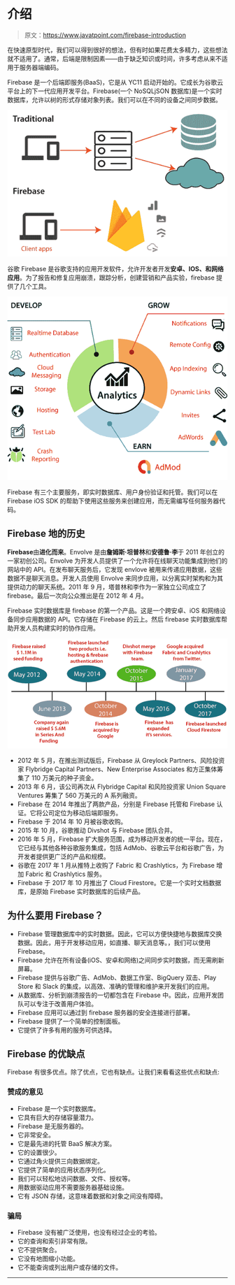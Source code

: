 # 介绍

> 原文：<https://www.javatpoint.com/firebase-introduction>

在快速原型时代，我们可以得到很好的想法，但有时如果花费太多精力，这些想法就不适用了。通常，后端是限制因素——由于缺乏知识或时间，许多考虑从来不适用于服务器端编码。

Firebase 是一个后端即服务(BaaS)，它是从 YC11 启动开始的。它成长为谷歌云平台上的下一代应用开发平台。Firebase(一个 NoSQLjSON 数据库)是一个实时数据库，允许以树的形式存储对象列表。我们可以在不同的设备之间同步数据。

![Firebase Introduction](img/f27b362e619a8ad7a0416164411b2dfa.png)

谷歌 Firebase 是谷歌支持的应用开发软件，允许开发者开发**安卓、IOS、**和**网络应用**。为了报告和修复应用崩溃，跟踪分析，创建营销和产品实验，firebase 提供了几个工具。

![Firebase Introduction](img/e2e3fa40dd674890261bb78dba46974e.png)

Firebase 有三个主要服务，即实时数据库、用户身份验证和托管。我们可以在 Firebase iOS SDK 的帮助下使用这些服务来创建应用，而无需编写任何服务器代码。

## Firebase 地的历史

**Firebase**由**进化而来**。Envolve 是由**詹姆斯·坦普林**和**安德鲁·李**于 2011 年创立的一家初创公司。Envolve 为开发人员提供了一个允许将在线聊天功能集成到他们的网站中的 API。在发布聊天服务后，它发现 envlove 被用来传递应用数据，这些数据不是聊天消息。开发人员使用 Envolve 来同步应用，以分离实时架构和为其提供动力的聊天系统。2011 年 9 月，塔普林和李作为一家独立公司成立了 firebase。最后一次向公众推出是在 2012 年 4 月。

Firebase 实时数据库是 firebase 的第一个产品。这是一个跨安卓、iOS 和网络设备同步应用数据的 API。它存储在 Firebase 的云上。然后 firebase 实时数据库帮助开发人员构建实时的协作应用。

![Firebase Introduction](img/6151bd745806ac8df20966b87cff7e8a.png)

*   2012 年 5 月，在推出测试版后，Firebase 从 Greylock Partners、风险投资家 Flybridge Capital Partners、New Enterprise Associates 和方正集体筹集了 110 万美元的种子资金。
*   2013 年 6 月，该公司再次从 Flybridge Capital 和风险投资家 Union Square Ventures 筹集了 560 万美元的 A 系列融资。
*   Firebase 在 2014 年推出了两款产品，分别是 Firebase 托管和 Firebase 认证。它将公司定位为移动后端即服务。
*   Firebase 于 2014 年 10 月被谷歌收购。
*   2015 年 10 月，谷歌推动 Divshot 与 Firebase 团队合并。
*   2016 年 5 月，Firebase 扩大服务范围，成为移动开发者的统一平台。现在，它已经与其他各种谷歌服务集成，包括 AdMob、谷歌云平台和谷歌广告，为开发者提供更广泛的产品和规模。
*   谷歌在 2017 年 1 月从推特上收购了 Fabric 和 Crashlytics，为 Firebase 增加 Fabric 和 Crashlytics 服务。
*   Firebase 于 2017 年 10 月推出了 Cloud Firestore。它是一个实时文档数据库，是原始 Firebase 实时数据库的后续产品。

## 为什么要用 Firebase？

*   Firebase 管理数据库中的实时数据。因此，它可以方便快捷地与数据库交换数据。因此，用于开发移动应用，如直播、聊天消息等。，我们可以使用 Firebase。
*   Firebase 允许在所有设备(iOS、安卓和网络)之间同步实时数据，而无需刷新屏幕。
*   Firebase 提供与谷歌广告、AdMob、数据工作室、BigQuery 双击、Play Store 和 Slack 的集成，以高效、准确的管理和维护来开发我们的应用。
*   从数据库、分析到崩溃报告的一切都包含在 Firebase 中。因此，应用开发团队可以专注于改善用户体验。
*   Firebase 应用可以通过到 firebase 服务器的安全连接进行部署。
*   Firebase 提供了一个简单的控制面板。
*   它提供了许多有用的服务可供选择。

## Firebase 的优缺点

Firebase 有很多优点。除了优点，它也有缺点。让我们来看看这些优点和缺点:

### 赞成的意见

*   Firebase 是一个实时数据库。
*   它具有巨大的存储容量潜力。
*   Firebase 是无服务器的。
*   它非常安全。
*   它是最先进的托管 BaaS 解决方案。
*   它的设置很少。
*   它通过角火提供三向数据绑定。
*   它提供了简单的应用状态序列化。
*   我们可以轻松地访问数据、文件、授权等。
*   用数据驱动应用不需要服务器基础设施。
*   它有 JSON 存储，这意味着数据和对象之间没有障碍。

### 骗局

*   Firebase 没有被广泛使用，也没有经过企业的考验。
*   它的查询和索引非常有限。
*   它不提供聚合。
*   它没有地图缩小功能。
*   它不能查询或列出用户或存储的文件。

* * *